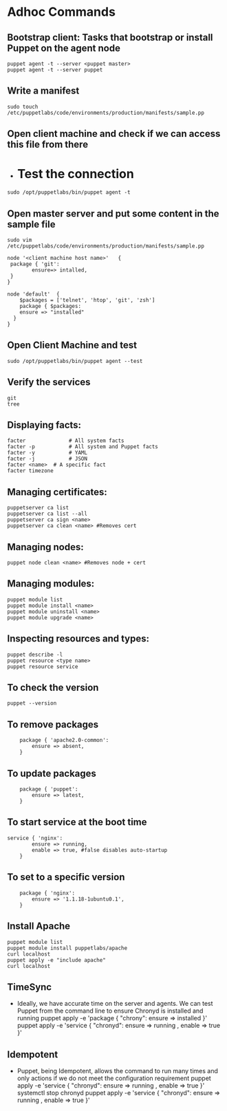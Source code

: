 # Adhoc Commands
## Bootstrap client: Tasks that bootstrap or install Puppet on the agent node
```
puppet agent -t --server <puppet master>
puppet agent -t --server puppet
```

## Write a manifest
```
sudo touch /etc/puppetlabs/code/environments/production/manifests/sample.pp
```

## Open client machine and check if we can access this file from there
 - # Test the connection
```
sudo /opt/puppetlabs/bin/puppet agent -t
```

## Open master server and put some content in the sample file
```
sudo vim /etc/puppetlabs/code/environments/production/manifests/sample.pp
```

```
node '<client machine host name>'	{
 package { 'git':
        ensure=> intalled,
 }
}

node 'default'	{
	$packages = ['telnet', 'htop', 'git', 'zsh']
	package { $packages:
	ensure => "installed"
  }
}
```

## Open Client Machine and test
```
sudo /opt/puppetlabs/bin/puppet agent --test
```

## Verify the services
```
git
tree
```


## Displaying facts:
```
facter              # All system facts
facter -p           # All system and Puppet facts
facter -y           # YAML
facter -j           # JSON
facter <name>  # A specific fact
facter timezone
```

## Managing certificates:
```
puppetserver ca list
puppetserver ca list --all
puppetserver ca sign <name>
puppetserver ca clean <name> #Removes cert
```

## Managing nodes:
```
puppet node clean <name> #Removes node + cert
```

## Managing modules:
```
puppet module list
puppet module install <name>
puppet module uninstall <name>
puppet module upgrade <name>
```

## Inspecting resources and types:
```
puppet describe -l
puppet resource <type name>
puppet resource service
```

## To check the version
```
puppet --version
```

## To remove packages
```
	package { 'apache2.0-common':
		ensure => absent,
	}
```

## To update packages
```
	package { 'puppet':
		ensure => latest,
	}
```

## To start service at the boot time
```
service { 'nginx':
		ensure => running,
		enable => true, #false disables auto-startup
	}
```

## To set to a specific version
```
	package { 'nginx':
		ensure => '1.1.18-1ubuntu0.1',
	}
```

## Install Apache
```
puppet module list
puppet module install puppetlabs/apache
curl localhost
puppet apply -e "include apache"
curl localhost
```

## TimeSync
 - Ideally, we have accurate time on the server and agents. We can test Puppet from the command line to ensure Chronyd is installed and running
puppet apply -e 'package { "chrony": ensure => installed }'
puppet apply -e 'service { "chronyd": ensure => running , enable => true }'

## Idempotent
 - Puppet, being Idempotent, allows the command to run many times and only actions if we do not meet the configuration requirement
puppet apply -e 'service { "chronyd": ensure => running , enable => true }'
systemctl stop chronyd
puppet apply -e 'service { "chronyd": ensure => running , enable => true }'
